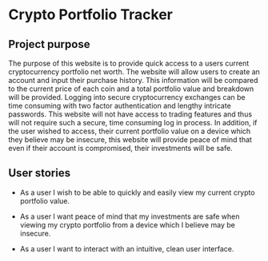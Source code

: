 # Crypto Portfolio Tracker

## Project purpose 
The purpose of this website is to provide quick access to a users current cryptocurrency portfolio net worth.
The website will allow users to create an account and input their purchase history. This information will be compared to the current price of each coin and a total portfolio value and breakdown will be provided. Logging into secure cryptocurrency exchanges can be time consuming with two factor authentication and lengthy intricate passwords. This website will not have access to trading features and thus will not require such a secure, time consuming log in process. In addition, if the user wished to access, their current portfolio value on a device which they believe may be insecure, this website will provide peace of mind that even if their account is compromised, their investments will be safe.

## User stories
* As a user I wish to be able to quickly and easily view my current crypto portfolio value.

* As a user I want peace of mind that my investments are safe when viewing my crypto portfolio from a device which I believe may be insecure.

* As a user I want to interact with an intuitive, clean user interface.
